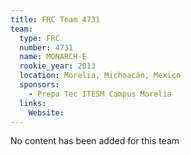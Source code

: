 ```yaml
---
title: FRC Team 4731
team:
  type: FRC
  number: 4731
  name: MONARCH-E
  rookie_year: 2013
  location: Morelia, Michoacán, Mexico
  sponsors:
    - Prepa Tec ITESM Campus Morelia
  links:
    Website: 
---
```

No content has been added for this team